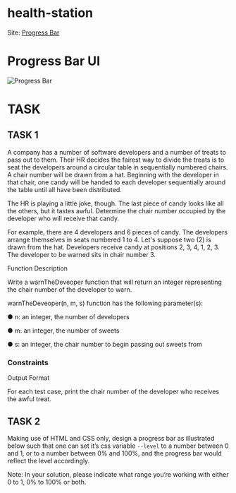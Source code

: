 # health-station

Site: [Progress Bar](http://amanikanu.me/health-station/)

# Progress Bar UI

![Progress Bar](https://res.cloudinary.com/sirsuccess/image/upload/v1588130025/react-native%20snapshot/UI_s8qu84.png)

# TASK

## TASK 1

A company has a number of software developers and a number of treats to pass out to them. Their HR decides the fairest way to divide the treats is to seat the developers around a circular table in sequentially numbered chairs. A chair number will be drawn from a hat. Beginning with the developer in that chair, one candy will be handed to each developer sequentially around the table until all have been distributed.

The HR is playing a little joke, though. The last piece of candy looks like all the others, but it tastes awful. Determine the chair number occupied by the developer who will receive that candy.

For example, there are 4 developers and 6 pieces of candy. The developers arrange themselves in seats numbered 1 to 4. Let's suppose two (2) is drawn from the hat. Developers receive candy at positions 2, 3, 4, 1, 2, 3. The developer to be warned sits in chair number 3.

Function Description

Write a warnTheDeveoper function that will return an integer representing the chair number of the developer to warn.

warnTheDeveoper(n, m, s) function has the following parameter(s):

● n: an integer, the number of developers

● m: an integer, the number of sweets

● s: an integer, the chair number to begin passing out sweets from

### Constraints

Output Format

For each test case, print the chair number of the developer who receives the awful treat.

## TASK 2

Making use of HTML and CSS only, design a progress bar as illustrated below such that one can set it’s css variable `--level` to a number between 0 and 1, or to a number between 0% and 100%, and the progress bar would reflect the level accordingly.

Note: In your solution, please indicate what range you’re working with either 0 to 1, 0% to 100% or both.
